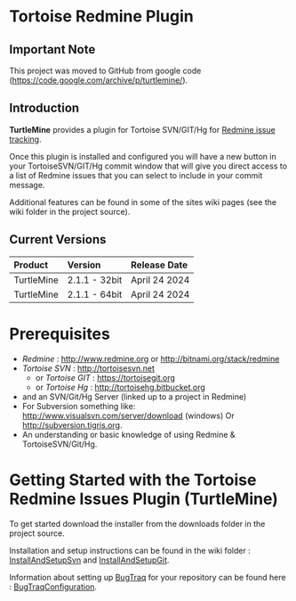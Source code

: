 
# Tortoise Redmine Plugin

## Important Note

This project was moved to GitHub from google code (<https://code.google.com/archive/p/turtlemine/>).

## Introduction

**TurtleMine** provides a plugin for Tortoise SVN/GIT/Hg for [Redmine issue tracking](http://www.redmine.org).

Once this plugin is installed and configured you will have a new button in your TortoiseSVN/GIT/Hg commit window that will give you direct access to a list of Redmine issues that you can select to include in your commit message.

Additional features can be found in some of the sites wiki pages (see the wiki folder in the project source).

## Current Versions

| Product | Version | Release Date | 
| :-------- | :-------- | :------------- |
| TurtleMine | 2.1.1 - 32bit | April 24 2024 |
| TurtleMine | 2.1.1 - 64bit | April 24 2024 |

# Prerequisites

* *Redmine* : <http://www.redmine.org> or <http://bitnami.org/stack/redmine>
* *Tortoise SVN* : <http://tortoisesvn.net>
  * or *Tortoise GIT* : <https://tortoisegit.org>
  * or *Tortoise Hg* : <http://tortoisehg.bitbucket.org>
* and an SVN/Git/Hg Server (linked up to a project in Redmine)
* For Subversion something like: <http://www.visualsvn.com/server/download> (windows) Or <http://subversion.tigris.org>.
* An understanding or basic knowledge of using Redmine & TortoiseSVN/Git/Hg.

# Getting Started with the Tortoise Redmine Issues Plugin (TurtleMine)

To get started download the installer from the downloads folder in the project source.

Installation and setup instructions can be found in the wiki folder : [InstallAndSetupSvn](wiki/InstallAndSetupSvn.md) and [InstallAndSetupGit](wiki/InstallAndSetupGit.md).

Information about setting up [BugTraq](wiki/BugTraq.md) for your repository can be found here : [BugTraqConfiguration](wiki/BugTraqConfiguration.md).

